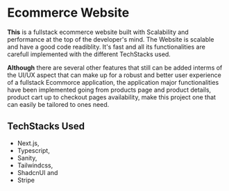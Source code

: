 # Ecommerce Website

**This** is a fullstack ecommerce website built with Scalability and performance at the top of the developer's mind. The Website is scalable and have a good code readiblity. It's fast and all its functionalities are carefull implemented with the different TechStacks used.

**Although** there are several other features that still can be added interms of the UI/UX aspect that can make up for a robust and better user experience of a fullstack Ecommorce application, the application major functionalities have been implemented going from products page and product details, product cart up to checkout pages availability, make this project one that can easily be tailored to ones need.

## TechStacks Used

- Next.js,
- Typescript,
- Sanity,
- Tailwindcss,
- ShadcnUI and
- Stripe
